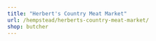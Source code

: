 ```yaml
---
title: "Herbert's Country Meat Market"
url: /hempstead/herberts-country-meat-market/
shop: butcher
---
```

